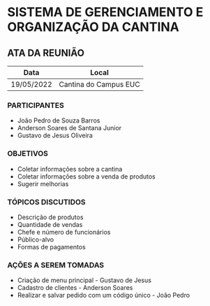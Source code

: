 # SISTEMA DE GERENCIAMENTO E ORGANIZAÇÃO DA CANTINA

## ATA DA REUNIÃO

| Data | Local |
|------|-------|
|19/05/2022|Cantina do Campus EUC|



### PARTICIPANTES

- João Pedro de Souza Barros
- Anderson Soares de Santana Junior
- Gustavo de Jesus Oliveira

### OBJETIVOS

- Coletar informações sobre a cantina
- Coletar informações sobre a venda de produtos
- Sugerir melhorias

### TÓPICOS DISCUTIDOS

- Descrição de produtos 
- Quantidade de vendas
- Chefe e número de funcionários
- Público-alvo
- Formas de pagamentos

### AÇÕES A SEREM TOMADAS

- Criação de menu principal - Gustavo de Jesus
- Cadastro de clientes - Anderson Soares
- Realizar e salvar pedido com um código único - João Pedro

